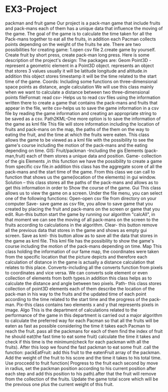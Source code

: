 # EX3-Project
packman and fruit game
Our project is a pack-man game that include fruits and pack-mans each of them has a unique data that influence the moving of the game.
The goal of the game is to calculate the time taken for all the Pack-mans together to eat all the fruits, in addition each Pacman collects points depending on the weight of the fruits he ate.
There are two possibilities for creating game: 
1.open csv file 
2.create game by yourself. Create fruit by short press, create pack-man long press.
Here is some description of the project's design:
The packages are:
Geom
Point3D -represent a geometric element in a Point3D object. represents an object that stores 3 values usually it will be latitude longitude and altitude.in addition this object stores timestamp it will be the time related to the start time of the game. 
Coords: Including some functions on three-dimensional space points as distance, angle calculation
We will use this class mainly when we want to calculate a distance between two three-dimensional points
fileFormat: 
read csv- Helps us to read csv files using the information written there to create a game that contains the pack-mans and fruits that appear in the file, 
write csv-helps us to save the game information in a csv file by reading the game information and creating an appropriate string to be saved as a csv.
Path2KML-One more option is to save the information of the game as kml file This file will store information including the location of fruits and pack-mans on the map, the paths of the them on the way to eating the fruit, and the time at which the fruits were eaten.
This class allows the game to be viewed as a kml file with the possibility to see the game's course including the motion of the pack-mans and the eating depending on time.
GIS:
Fruit/packman -Including the gis Elements (pack-man,fruit) each of them stores a unique data and position.
Game- collection of the gis Elements ,in this function we have the possibility to create a game from specific csv file.in addition this class has the aggregate score of all the pack-mans and the start time of the game.
From this class we can call to function that shows us the game(location of the elements) in gui window.
Solution – this class stores all the paths of the pack-mans and allows as to get this information in order to Show the course of the game.
Gui
This class allows us to view the game on a screen. Under the file menu, you can select one of the following functions:
Open-open csv file from directory on your computer
Save- save game as csv file, you allow to save game that you created by placing the fruit and pack-mans on the screen or game that you edit.
Run-this button start the game by running our algorithm "calcAll", in that moment we can see the moving of all pack-mans on the screen to the fruits according to calculations in the algorithm.
Clear- this button remove all the previous data that stores in the game and shows as empty gui screen.
Save as kml- this button allow as to save all the data that stores in the game as kml file. This kml file has the possibility to show the game's course including the motion of the pack-mans depending on time.
Map 
This class holding the information of our fame map, the coordinates were taken from the specific location that the picture depicts and therefore each calculation of distance in the game is actually a distance calculation that relates to this place.
Converts-including all the converts function from pixels to coordinates and vice versa. We can converts sole element or even collection of elements from both types.in addition this class helps as to calculate the distance and angle between two pixels.
Path- this class stores collection of point3D elements each of them describe the location of the pack-man in his way to the fruits and the updated time of each point according to the time related to the start time and the progress of the pack-man.
Pix-this class contains two elements x and y that represents pixels in image.
 Algo
This is the department of calculations related to the performance of the game in this department is carried out a major algorithm to calculate the preferred way for each Pacman so that all the fruits will be eaten as fast as possible considering the time it takes each Pacman to reach the fruit.
pass all the packmans for each of them find the index of fruit he should eat(the fast time to eat some fruit) calculate the time it takes and check if this time is the minimum(check for each packman with all the fruits). After this loop we found the fast packman to eat some fruit .call the function:
packEatFruit: add this fruit to the eatenFruit array of the packman. Add the weight of the fruit to his score and the time it takes to his total time. Use proccedd to fruit function( Progress to the fruit each second by move in radius, set the packman position according to his current position after each step and add this position to his path).after that the fruit will remove from the collection of the fruits.
Update the game total score which will be the previous one plus the current weight of this fruit.
